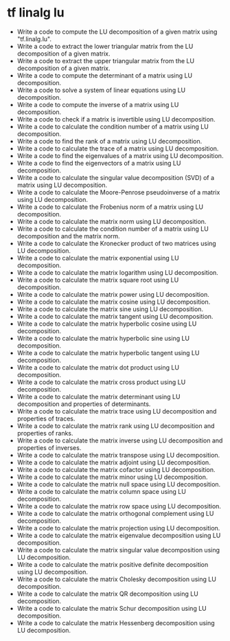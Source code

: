 # tf linalg lu

- Write a code to compute the LU decomposition of a given matrix using "tf.linalg.lu".
- Write a code to extract the lower triangular matrix from the LU decomposition of a given matrix.
- Write a code to extract the upper triangular matrix from the LU decomposition of a given matrix.
- Write a code to compute the determinant of a matrix using LU decomposition.
- Write a code to solve a system of linear equations using LU decomposition.
- Write a code to compute the inverse of a matrix using LU decomposition.
- Write a code to check if a matrix is invertible using LU decomposition.
- Write a code to calculate the condition number of a matrix using LU decomposition.
- Write a code to find the rank of a matrix using LU decomposition.
- Write a code to calculate the trace of a matrix using LU decomposition.
- Write a code to find the eigenvalues of a matrix using LU decomposition.
- Write a code to find the eigenvectors of a matrix using LU decomposition.
- Write a code to calculate the singular value decomposition (SVD) of a matrix using LU decomposition.
- Write a code to calculate the Moore-Penrose pseudoinverse of a matrix using LU decomposition.
- Write a code to calculate the Frobenius norm of a matrix using LU decomposition.
- Write a code to calculate the matrix norm using LU decomposition.
- Write a code to calculate the condition number of a matrix using LU decomposition and the matrix norm.
- Write a code to calculate the Kronecker product of two matrices using LU decomposition.
- Write a code to calculate the matrix exponential using LU decomposition.
- Write a code to calculate the matrix logarithm using LU decomposition.
- Write a code to calculate the matrix square root using LU decomposition.
- Write a code to calculate the matrix power using LU decomposition.
- Write a code to calculate the matrix cosine using LU decomposition.
- Write a code to calculate the matrix sine using LU decomposition.
- Write a code to calculate the matrix tangent using LU decomposition.
- Write a code to calculate the matrix hyperbolic cosine using LU decomposition.
- Write a code to calculate the matrix hyperbolic sine using LU decomposition.
- Write a code to calculate the matrix hyperbolic tangent using LU decomposition.
- Write a code to calculate the matrix dot product using LU decomposition.
- Write a code to calculate the matrix cross product using LU decomposition.
- Write a code to calculate the matrix determinant using LU decomposition and properties of determinants.
- Write a code to calculate the matrix trace using LU decomposition and properties of traces.
- Write a code to calculate the matrix rank using LU decomposition and properties of ranks.
- Write a code to calculate the matrix inverse using LU decomposition and properties of inverses.
- Write a code to calculate the matrix transpose using LU decomposition.
- Write a code to calculate the matrix adjoint using LU decomposition.
- Write a code to calculate the matrix cofactor using LU decomposition.
- Write a code to calculate the matrix minor using LU decomposition.
- Write a code to calculate the matrix null space using LU decomposition.
- Write a code to calculate the matrix column space using LU decomposition.
- Write a code to calculate the matrix row space using LU decomposition.
- Write a code to calculate the matrix orthogonal complement using LU decomposition.
- Write a code to calculate the matrix projection using LU decomposition.
- Write a code to calculate the matrix eigenvalue decomposition using LU decomposition.
- Write a code to calculate the matrix singular value decomposition using LU decomposition.
- Write a code to calculate the matrix positive definite decomposition using LU decomposition.
- Write a code to calculate the matrix Cholesky decomposition using LU decomposition.
- Write a code to calculate the matrix QR decomposition using LU decomposition.
- Write a code to calculate the matrix Schur decomposition using LU decomposition.
- Write a code to calculate the matrix Hessenberg decomposition using LU decomposition.